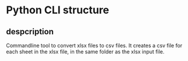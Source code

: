 # Python CLI  structure

## despcription

Commandline tool to convert xlsx files to csv files.
It creates a csv file for each sheet in the xlsx file, in the same folder as the xlsx input file.